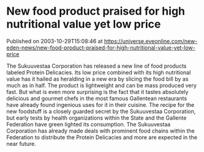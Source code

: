 # New food product praised for high nutritional value yet low price
Published on 2003-10-29T15:08:46 at https://universe.eveonline.com/new-eden-news/new-food-product-praised-for-high-nutritional-value-yet-low-price

The Sukuuvestaa Corporation has released a new line of food products labeled Protein Delicacies. Its low price combined with its high nutritional value has it hailed as heralding in a new era by slicing the food bill by as much as in half. The product is lightweight and can be mass produced very fast. But what is even more surprising is the fact that it tastes absolutely delicious and gourmet chefs in the most famous Gallentean restaurants have already found ingenious uses for it in their cuisine. The recipe for the new foodstuff is a closely guarded secret by the Sukuuvestaa Corporation, but early tests by health organizations within the State and the Gallente Federation have green lighted its consumption. The Sukuuvestaa Corporation has already made deals with prominent food chains within the Federation to distribute the Protein Delicacies and more are expected in the near future.
